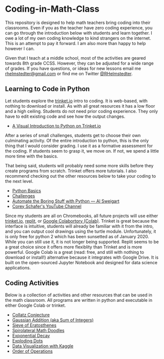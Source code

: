 # Coding-in-Math-Class
This repository is designed to help math teachers bring coding into their classrooms. Even if you as the teacher have zero coding experience, you can go through the introduction below with students and learn together. I owe a lot of my own coding knowledge to kind strangers on the internet. This is an attempt to pay it forward. I am also more than happy to help however I can. 

Given that I teach at a middle school, most of the activities are geared towards 8th grade CCSS. However, they can be adjusted for a wide range of grades. If you have questions, or ideas for new lessons email me <rhelmstedter@gmail.com> or find me on Twitter [@RHelmstedter](https://twitter.com/RHelmstedter).

## Learning to Code in Python

Let students explore the [trinket.io](https://trinket.io) intro to coding. It is web-based, with nothing to download or install. As with all great resources it has a low floor and a high ceiling. Students do not need prior coding experience. They only have to edit existing code and see how the output changes.
* [A Visual Introduction to Python on Trinket.io](https://hourofpython.trinket.io/a-visual-introduction-to-python#/welcome/an-hour-of-code)


After a series of small challenges, students get to choose their own culminating activity. Of the entire introduction to python, this is the only thing that I would consider grading. I use it as a formative assessment for the coding. If students seem to grasp it, we move on. If not, we spend a little more time with the basics.

That being said, students will probably need some more skills before they create programs from scratch. Trinket offers more tutorials. I also recommend checking out the other resources below to take your coding to the next level.

* [Python Basics](https://docs.trinket.io/getting-started-with-python#/welcome/where-we-ll-go)
* [Challenges](https://hourofpython.com/#string-challenges)
* [Automate the Boring Stuff with Python — Al Sweigart](https://automatetheboringstuff.com/)
* [Corey Schafer's YouTube Channel](https://www.youtube.com/channel/UCCezIgC97PvUuR4_gbFUs5g)


Since my students are all on Chromebooks, all future projects will use either [trinket.io](https://trinket.io), [replit](https://replit.com/), or [Google Colabortory (Colab)](https://youtu.be/xoo4mTujM1U). Trinket is great because the interface is intuitive, students will already be familiar with it from the intro, and you can output cool drawings using the turtle module. Unfortunately, it is only free for python 2 which has been sunsetted as of January 2020. While you can still use it, it is not longer being supported. Replit seems to be a great choice since it offers more flexiblity than Trinket and is more powerful. Google Colab is a great (read: free, and still with nothing to download or install!) alternative because it integrates with Google Drive. It is built on the open-sourced Jupyter Notebook and designed for data science applications.

## Coding Activities
Below is a collection of activities and other resources that can be used in the math classroom. All programs are written in python and executable in either Google Colab or trinket.

* [Collatz Conjecture](coding-activities/Collatz-Conjecture.md)
* [Gaussian Addition (aka Sum of Integers)](coding-activities/Gaussian-Addition.md)
* [Sieve of Eratosthenes](coding-activities/Sieve-of-Eratosthenes.md)
* [Spirolateral Math Doodles](coding-activities/Spirolateral-Math-Doodles.md)
* [Exponential Decay](coding-activities/Exponential-Decay.md)
* [Exploding Dots](coding-activities/Exploding-Dots.md)
* [Data Visualization with Kaggle](coding-activities/data-vis-kaggle.md)
* [Order of Operations](/coding-activities/order-of-operations.md)
